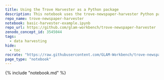 ```yaml
---
title: Using the Trove Harvester as a Python package
description: This notebook uses the trove-newspaper-harvester Python package to harvest the complete results of a search in Trove's digitised newspapers or gazettes. The default settings will save both the article metadata and all of the OCRd text.
repo_name: trove-newspaper-harvester
notebook: basic-harvester-example.ipynb
repo_url: https://github.com/glam-workbench/trove-newspaper-harvester
zenodo_concept_id: 3545044
tags:
  - data harvesting
hide:
  - toc
rocrate: "https://raw.githubusercontent.com/GLAM-Workbench/trove-newspaper-harvester/master/ro-crate-metadata.json"
page_type: "notebook"
---
```


{% include "notebook.md" %}


